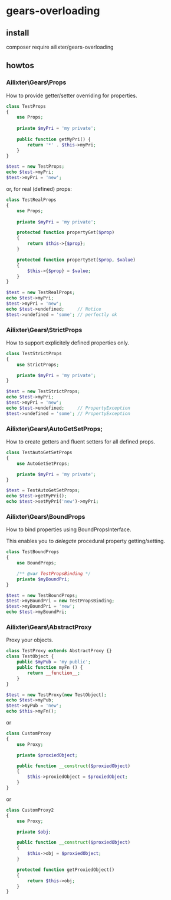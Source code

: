 # gears-overloading

## install
composer require ailixter/gears-overloading

## howtos

### Ailixter\Gears\Props

How to provide getter/setter overriding for properties.

```php
class TestProps
{
    use Props;
    
    private $myPri = 'my private';
    
    public function getMyPri() {
        return '*' . $this->myPri;
    }
}

$test = new TestProps;
echo $test->myPri;
$test->myPri = 'new';
```
or, for real (defined) props:

```php
class TestRealProps
{
    use Props;
    
    private $myPri = 'my private';

    protected function propertyGet($prop)
    {
        return $this->{$prop};
    }

    protected function propertySet($prop, $value)
    {
        $this->{$prop} = $value;
    }
}

$test = new TestRealProps;
echo $test->myPri;
$test->myPri = 'new';
echo $test->undefined;     // Notice
$test->undefined = 'some'; // perfectly ok
```

### Ailixter\Gears\StrictProps

How to support explicitely defined properties only.

```php
class TestStrictProps
{
    use StrictProps;

    private $myPri = 'my private';
}

$test = new TestStrictProps;
echo $test->myPri;
$test->myPri = 'new';
echo $test->undefined;     // PropertyException
$test->undefined = 'some'; // PropertyException
```

### Ailixter\Gears\AutoGetSetProps;

How to create getters and fluent setters for all defined props.

```php
class TestAutoGetSetProps
{
    use AutoGetSetProps;

    private $myPri = 'my private';
}

$test = TestAutoGetSetProps;
echo $test->getMyPri();
echo $test->setMyPri('new')->myPri;
```

### Ailixter\Gears\BoundProps

How to bind properties using BoundPropsInterface.

This enables you to _delegate_ procedural property getting/setting.

```php
class TestBoundProps
{
    use BoundProps;

    /** @var TestPropsBinding */
    private $myBoundPri;
}

$test = new TestBoundProps;
$test->myBoundPri = new TestPropsBinding;
$test->myBoundPri = 'new';
echo $test->myBoundPri;
```

### Ailixter\Gears\AbstractProxy

Proxy your objects.

```php
class TestProxy extends AbstractProxy {}
class TestObject {
    public $myPub = 'my public';
    public function myFn () {
        return __function__;
    }
}

$test = new TestProxy(new TestObject);
echo $test->myPub;
$test->myPub = 'new';
echo $this->myFn();
```

or

```php
class CustomProxy
{
    use Proxy;

    private $proxiedObject;

    public function __construct($proxiedObject)
    {
        $this->proxiedObject = $proxiedObject;
    }
}
```
or

```php
class CustomProxy2
{
    use Proxy;

    private $obj;

    public function __construct($proxiedObject)
    {
        $this->obj = $proxiedObject;
    }

    protected function getProxiedObject()
    {
        return $this->obj;
    }
}
```

